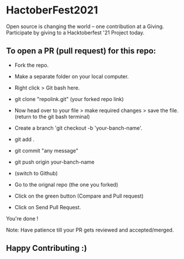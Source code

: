 # HactoberFest2021
Open source is changing the world – one contribution at a Giving. Participate by giving to a Hacktoberfest '21 Project today. 

## To open a PR (pull request) for this repo:

* Fork the repo.
* Make a separate folder on your local computer.

* Right click > Git bash here.
* git clone "repolink.git" (your forked repo link)

* Now head over to your file > make required changes > save the file.
(return to the git bash terminal)
* Create a branch 'git checkout -b 'your-banch-name'.
* git add .
* git commit "any message"
* git push origin your-banch-name
* (switch to Github)
* Go to the orignal repo (the one you forked)
* Click on the green button (Compare and Pull request)
* Click on Send Pull Request.

You're done !


Note: Have patience till your PR gets reviewed and accepted/merged.

## Happy Contributing :)

